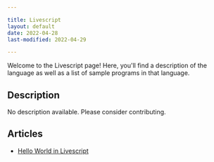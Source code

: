 ```yaml
---

title: Livescript
layout: default
date: 2022-04-28
last-modified: 2022-04-29

---
```


Welcome to the Livescript page! Here, you'll find a description of the language as well as a list of sample programs in that language.

## Description

No description available. Please consider contributing.

## Articles

- [Hello World in Livescript](https://sampleprograms.io/projects/hello-world/livescript)